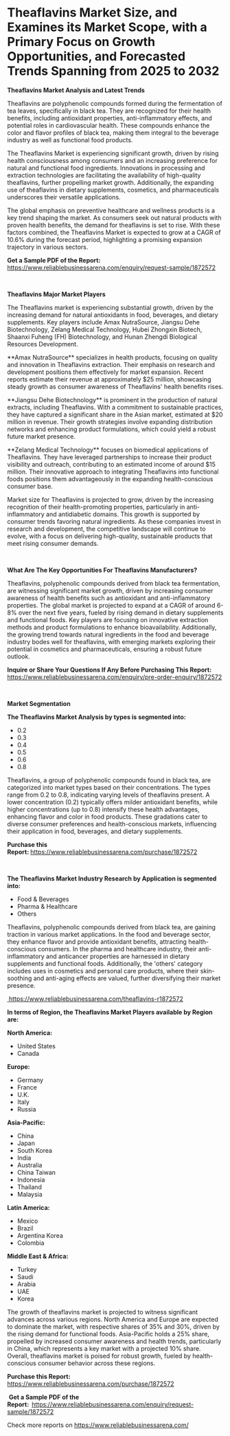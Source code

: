 <p><h1>Theaflavins Market Size, and Examines its Market Scope, with a Primary Focus on Growth Opportunities, and Forecasted Trends Spanning from 2025 to 2032</h1></p><p><strong>Theaflavins Market Analysis and Latest Trends</strong></p>
<p><p>Theaflavins are polyphenolic compounds formed during the fermentation of tea leaves, specifically in black tea. They are recognized for their health benefits, including antioxidant properties, anti-inflammatory effects, and potential roles in cardiovascular health. These compounds enhance the color and flavor profiles of black tea, making them integral to the beverage industry as well as functional food products.</p><p>The Theaflavins Market is experiencing significant growth, driven by rising health consciousness among consumers and an increasing preference for natural and functional food ingredients. Innovations in processing and extraction technologies are facilitating the availability of high-quality theaflavins, further propelling market growth. Additionally, the expanding use of theaflavins in dietary supplements, cosmetics, and pharmaceuticals underscores their versatile applications.</p><p>The global emphasis on preventive healthcare and wellness products is a key trend shaping the market. As consumers seek out natural products with proven health benefits, the demand for theaflavins is set to rise. With these factors combined, the Theaflavins Market is expected to grow at a CAGR of 10.6% during the forecast period, highlighting a promising expansion trajectory in various sectors.</p></p>
<p><strong>Get a Sample PDF of the Report:&nbsp;</strong> <a href="https://www.reliablebusinessarena.com/enquiry/request-sample/1872572?utm_campaign=2238&utm_medium=2&utm_source=Github&utm_content=ia&utm_term=14022025&utm_id=theaflavins">https://www.reliablebusinessarena.com/enquiry/request-sample/1872572</a></p>
<p>&nbsp;</p>
<p><strong>Theaflavins Major Market Players</strong></p>
<p><p>The Theaflavins market is experiencing substantial growth, driven by the increasing demand for natural antioxidants in food, beverages, and dietary supplements. Key players include Amax NutraSource, Jiangsu Dehe Biotechnology, Zelang Medical Technology, Hubei Zhongxin Biotech, Shaanxi Fuheng (FH) Biotechnology, and Hunan Zhengdi Biological Resources Development.</p><p>**Amax NutraSource** specializes in health products, focusing on quality and innovation in Theaflavins extraction. Their emphasis on research and development positions them effectively for market expansion. Recent reports estimate their revenue at approximately $25 million, showcasing steady growth as consumer awareness of Theaflavins' health benefits rises.</p><p>**Jiangsu Dehe Biotechnology** is prominent in the production of natural extracts, including Theaflavins. With a commitment to sustainable practices, they have captured a significant share in the Asian market, estimated at $20 million in revenue. Their growth strategies involve expanding distribution networks and enhancing product formulations, which could yield a robust future market presence.</p><p>**Zelang Medical Technology** focuses on biomedical applications of Theaflavins. They have leveraged partnerships to increase their product visibility and outreach, contributing to an estimated income of around $15 million. Their innovative approach to integrating Theaflavins into functional foods positions them advantageously in the expanding health-conscious consumer base.</p><p>Market size for Theaflavins is projected to grow, driven by the increasing recognition of their health-promoting properties, particularly in anti-inflammatory and antidiabetic domains. This growth is supported by consumer trends favoring natural ingredients. As these companies invest in research and development, the competitive landscape will continue to evolve, with a focus on delivering high-quality, sustainable products that meet rising consumer demands.</p></p>
<p>&nbsp;</p>
<p><strong>What Are The Key Opportunities For Theaflavins Manufacturers?</strong></p>
<p><p>Theaflavins, polyphenolic compounds derived from black tea fermentation, are witnessing significant market growth, driven by increasing consumer awareness of health benefits such as antioxidant and anti-inflammatory properties. The global market is projected to expand at a CAGR of around 6-8% over the next five years, fueled by rising demand in dietary supplements and functional foods. Key players are focusing on innovative extraction methods and product formulations to enhance bioavailability. Additionally, the growing trend towards natural ingredients in the food and beverage industry bodes well for theaflavins, with emerging markets exploring their potential in cosmetics and pharmaceuticals, ensuring a robust future outlook.</p></p>
<p><strong>Inquire or Share Your Questions If Any Before Purchasing This Report:</strong> <a href="https://www.reliablebusinessarena.com/enquiry/pre-order-enquiry/1872572?utm_campaign=2238&utm_medium=2&utm_source=Github&utm_content=ia&utm_term=14022025&utm_id=theaflavins">https://www.reliablebusinessarena.com/enquiry/pre-order-enquiry/1872572</a></p>
<p>&nbsp;</p>
<p><strong>Market Segmentation</strong></p>
<p><strong>The Theaflavins Market Analysis by types is segmented into:</strong></p>
<p><ul><li>0.2</li><li>0.3</li><li>0.4</li><li>0.5</li><li>0.6</li><li>0.8</li></ul></p>
<p><p>Theaflavins, a group of polyphenolic compounds found in black tea, are categorized into market types based on their concentrations. The types range from 0.2 to 0.8, indicating varying levels of theaflavins present. A lower concentration (0.2) typically offers milder antioxidant benefits, while higher concentrations (up to 0.8) intensify these health advantages, enhancing flavor and color in food products. These gradations cater to diverse consumer preferences and health-conscious markets, influencing their application in food, beverages, and dietary supplements.</p></p>
<p><strong>Purchase this Report:&nbsp;</strong><a href="https://www.reliablebusinessarena.com/purchase/1872572?utm_campaign=2238&utm_medium=2&utm_source=Github&utm_content=ia&utm_term=14022025&utm_id=theaflavins">https://www.reliablebusinessarena.com/purchase/1872572</a></p>
<p>&nbsp;</p>
<p><strong>The Theaflavins Market Industry Research by Application is segmented into:</strong></p>
<p><ul><li>Food & Beverages</li><li>Pharma & Healthcare</li><li>Others</li></ul></p>
<p><p>Theaflavins, polyphenolic compounds derived from black tea, are gaining traction in various market applications. In the food and beverage sector, they enhance flavor and provide antioxidant benefits, attracting health-conscious consumers. In the pharma and healthcare industry, their anti-inflammatory and anticancer properties are harnessed in dietary supplements and functional foods. Additionally, the 'others' category includes uses in cosmetics and personal care products, where their skin-soothing and anti-aging effects are valued, further diversifying their market presence.</p></p>
<p><a href="https://www.reliablebusinessarena.com/theaflavins-r1872572?utm_campaign=2238&utm_medium=2&utm_source=Github&utm_content=ia&utm_term=14022025&utm_id=theaflavins">&nbsp;https://www.reliablebusinessarena.com/theaflavins-r1872572</a></p>
<p><strong>In terms of Region, the Theaflavins Market Players available by Region are:</strong></p>
<p>
    <p> <strong> North America: </strong>
        <ul>
            <li>United States</li>
            <li>Canada</li>
        </ul>
        </p> 
    <p> <strong> Europe: </strong>
        <ul>
            <li>Germany</li>
            <li>France</li>
            <li>U.K.</li>
            <li>Italy</li>
            <li>Russia</li>
        </ul>
        </p> 
    <p> <strong> Asia-Pacific: </strong>
        <ul>
            <li>China</li>
            <li>Japan</li>
            <li>South Korea</li>
            <li>India</li>
            <li>Australia</li>
            <li>China Taiwan</li>
            <li>Indonesia</li>
            <li>Thailand</li>
            <li>Malaysia</li>
        </ul>
        </p> 
    <p> <strong> Latin America: </strong>
        <ul>
            <li>Mexico</li>
            <li>Brazil</li>
            <li>Argentina Korea</li>
            <li>Colombia</li>
        </ul>
        </p> 
    <p> <strong> Middle East & Africa: </strong>
        <ul>
            <li>Turkey</li>
            <li>Saudi</li>
            <li>Arabia</li>
            <li>UAE</li>
            <li>Korea</li>
        </ul>
    </p>
    </p>
<p><p>The growth of theaflavins market is projected to witness significant advances across various regions. North America and Europe are expected to dominate the market, with respective shares of 35% and 30%, driven by the rising demand for functional foods. Asia-Pacific holds a 25% share, propelled by increased consumer awareness and health trends, particularly in China, which represents a key market with a projected 10% share. Overall, theaflavins market is poised for robust growth, fueled by health-conscious consumer behavior across these regions.</p></p>
<p><strong>Purchase this Report: </strong><a href="https://www.reliablebusinessarena.com/purchase/1872572?utm_campaign=2238&utm_medium=2&utm_source=Github&utm_content=ia&utm_term=14022025&utm_id=theaflavins">https://www.reliablebusinessarena.com/purchase/1872572</a></p>
<p>&nbsp;<strong>Get a Sample PDF of the Report:&nbsp;&nbsp;</strong><a href="https://www.reliablebusinessarena.com/enquiry/request-sample/1872572?utm_campaign=2238&utm_medium=2&utm_source=Github&utm_content=ia&utm_term=14022025&utm_id=theaflavins">https://www.reliablebusinessarena.com/enquiry/request-sample/1872572</a></p>
<p><strong></strong></p>
<p>Check more reports on <a href="https://www.reliablebusinessarena.com/?utm_campaign=2238&utm_medium=2&utm_source=Github&utm_content=ia&utm_term=14022025&utm_id=theaflavins">https://www.reliablebusinessarena.com/</a></p>